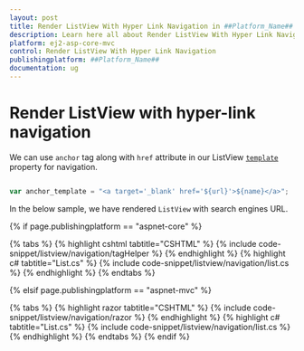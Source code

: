 ```yaml
---
layout: post
title: Render ListView With Hyper Link Navigation in ##Platform_Name## ListView Control
description: Learn here all about Render ListView With Hyper Link Navigation in Syncfusion ##Platform_Name## ListView control of syncfusion and more.
platform: ej2-asp-core-mvc
control: Render ListView With Hyper Link Navigation
publishingplatform: ##Platform_Name##
documentation: ug
---
```


# Render ListView with hyper-link navigation

We can use `anchor` tag along with `href` attribute in our ListView [`template`](https://ej2.syncfusion.com/documentation/api/list-view/#template) property for navigation.

```typescript

var anchor_template = "<a target='_blank' href='${url}'>${name}</a>";

```

In the below sample, we have rendered `ListView` with search engines URL.

{% if page.publishingplatform == "aspnet-core" %}

{% tabs %}
{% highlight cshtml tabtitle="CSHTML" %}
{% include code-snippet/listview/navigation/tagHelper %}
{% endhighlight %}
{% highlight c# tabtitle="List.cs" %}
{% include code-snippet/listview/navigation/list.cs %}
{% endhighlight %}
{% endtabs %}

{% elsif page.publishingplatform == "aspnet-mvc" %}

{% tabs %}
{% highlight razor tabtitle="CSHTML" %}
{% include code-snippet/listview/navigation/razor %}
{% endhighlight %}
{% highlight c# tabtitle="List.cs" %}
{% include code-snippet/listview/navigation/list.cs %}
{% endhighlight %}
{% endtabs %}
{% endif %}

